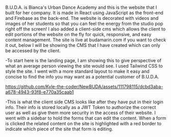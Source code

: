 B.U.D.A. is Bianca's Urban Dance Academy and this is the website that I built for her company. It is made in React using JavaScript as the front-end and Firebase as the back-end. The website is decorated with videos and images of her students so that you can feel the energy from the studio pop right off the screen! I also added a client-side cms which allows the client to edit portions of the website on the fly for quick, responsive, and easy content management. The site is live at budamarin.com if you want to check it out, below I will be showing the CMS that I have created which can only be accessed by the client.


-To start here is the landing page, I am showing this to give perspective of what an average person viewing the site would see. I used Tailwind CSS to style the site. I went with a more standard layout to make it easy and concise to find the info you may want as a potential customer of B.U.D.A.





https://github.com/Kyle-the-coder/NewBUDA/assets/111798115/dcbd3aba-a678-4943-93f8-e770a35caab1




-This is what the client side CMS looks like after they have put in their login info. Their info is stored locally as a JWT Token to authorize the correct user as well as give them more security in the access of their website. I went with a sidebar to hold the forms that can edit the content. When a form is clicked the related content on the site is highlighted with a red border to indicate which piece of the site that form is editing.
